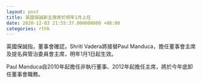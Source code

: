 ```yaml
---
layout: post
title: 英國保誠新主席將於明年1月上任
date: 2020-12-03 21:55:37.000000000 +08:00
categories: rthk
---
```


英國保誠指，董事會確認，Shriti Vadera將接替Paul Manduca，擔任董事會主席及提名與管治委員會主席，明年1月1日起生效。

Paul Manduca自2010年起擔任非執行董事、2012年起擔任主席，將於今年底卸任董事會職務。
